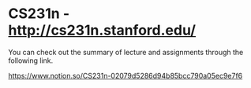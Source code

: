 # CS231n - http://cs231n.stanford.edu/


You can check out the summary of lecture and assignments through the following link.

https://www.notion.so/CS231n-02079d5286d94b85bcc790a05ec9e7f6
